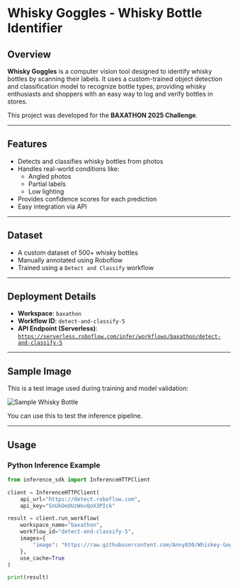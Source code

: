 
# Whisky Goggles - Whisky Bottle Identifier

## Overview
**Whisky Goggles** is a computer vision tool designed to identify whisky bottles by scanning their labels. It uses a custom-trained object detection and classification model to recognize bottle types, providing whisky enthusiasts and shoppers with an easy way to log and verify bottles in stores.

This project was developed for the **BAXATHON 2025 Challenge**.

---

## Features
- Detects and classifies whisky bottles from photos
- Handles real-world conditions like:
  - Angled photos
  - Partial labels
  - Low lighting
- Provides confidence scores for each prediction
- Easy integration via API

---

## Dataset
- A custom dataset of 500+ whisky bottles
- Manually annotated using Roboflow
- Trained using a `Detect and Classify` workflow

---

## Deployment Details
- **Workspace**: `baxathon`
- **Workflow ID**: `detect-and-classify-5`
- **API Endpoint (Serverless)**:  
  [`https://serverless.roboflow.com/infer/workflows/baxathon/detect-and-classify-5`](https://serverless.roboflow.com/infer/workflows/baxathon/detect-and-classify-5)

---

## Sample Image

This is a test image used during training and model validation:

![Sample Whisky Bottle](https://raw.githubusercontent.com/Anny030/Whiskey-Goggles-/main/35bc2bfe4757f6f2682bfd8bc39a3347(1).jpg)

You can use this to test the inference pipeline.

---

## Usage

### Python Inference Example

```python
from inference_sdk import InferenceHTTPClient

client = InferenceHTTPClient(
    api_url="https://detect.roboflow.com",
    api_key="SnUkOeOUzWovQoX3PIck"

result = client.run_workflow(
    workspace_name="baxathon",
    workflow_id="detect-and-classify-5",
    images={
        "image": "https://raw.githubusercontent.com/Anny030/Whiskey-Goggles-/main/35bc2bfe4757f6f2682bfd8bc39a3347(1).jpg"
    },
    use_cache=True
)

print(result)
